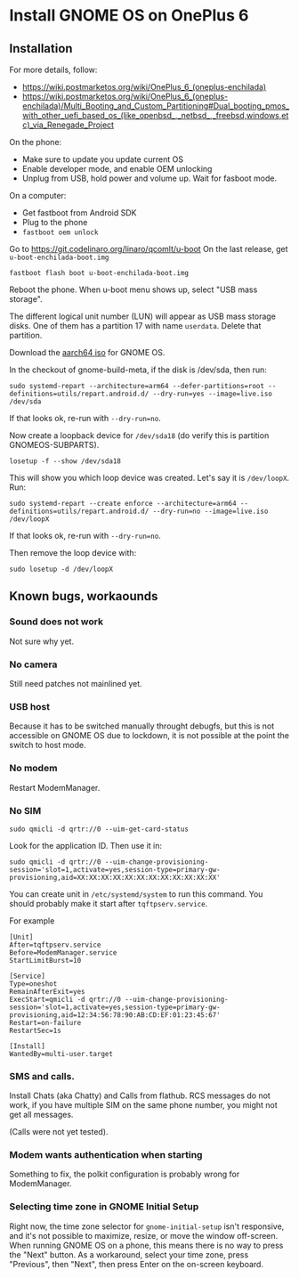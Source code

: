 # Install GNOME OS on OnePlus 6

## Installation

For more details, follow:
 * https://wiki.postmarketos.org/wiki/OnePlus_6_(oneplus-enchilada)
 * https://wiki.postmarketos.org/wiki/OnePlus_6_(oneplus-enchilada)/Multi_Booting_and_Custom_Partitioning#Dual_booting_pmos_with_other_uefi_based_os_(like_openbsd_,_netbsd_,_freebsd,windows,etc)_via_Renegade_Project

On the phone:
* Make sure to update you update current OS
* Enable developer mode, and enable OEM unlocking
* Unplug from USB, hold power and volume up. Wait for fasboot mode.

On a computer:
* Get fastboot from Android SDK
* Plug to the phone
* `fastboot oem unlock`

Go to https://git.codelinaro.org/linaro/qcomlt/u-boot
On the last release, get `u-boot-enchilada-boot.img`

```
fastboot flash boot u-boot-enchilada-boot.img
```

Reboot the phone. When u-boot menu shows up, select "USB mass storage".

The different logical unit number (LUN) will appear as USB mass storage disks.
One of them has a partition 17 with name `userdata`. Delete that partition.

Download the [aarch64 iso](https://os.gnome.org/download/latest/live-aarch64.iso) for GNOME OS.

In the checkout of gnome-build-meta, if the disk is /dev/sda, then run:

```
sudo systemd-repart --architecture=arm64 --defer-partitions=root --definitions=utils/repart.android.d/ --dry-run=yes --image=live.iso /dev/sda
```

If that looks ok, re-run with `--dry-run=no`.

Now create a loopback device for `/dev/sda18` (do verify this is partition GNOMEOS-SUBPARTS).

```
losetup -f --show /dev/sda18
```

This will show you which loop device was created. Let's say it is
`/dev/loopX`. Run:

```
sudo systemd-repart --create enforce --architecture=arm64 --definitions=utils/repart.android.d/ --dry-run=no --image=live.iso /dev/loopX
```

If that looks ok, re-run with `--dry-run=no`.

Then remove the loop device with:

```
sudo losetup -d /dev/loopX
```

## Known bugs, workaounds

### Sound does not work

Not sure why yet.

### No camera

Still need patches not mainlined yet.

### USB host

Because it has to be switched manually throught debugfs, but this is
not accessible on GNOME OS due to lockdown, it is not possible at the point the switch to host mode.

### No modem

Restart ModemManager.

### No SIM

```
sudo qmicli -d qrtr://0 --uim-get-card-status
```

Look for the application ID. Then use it in:

```
sudo qmicli -d qrtr://0 --uim-change-provisioning-session='slot=1,activate=yes,session-type=primary-gw-provisioning,aid=XX:XX:XX:XX:XX:XX:XX:XX:XX:XX:XX:XX'
```

You can create unit in `/etc/systemd/system` to run this command. You
should probably make it start after `tqftpserv.service`.

For example

```
[Unit]
After=tqftpserv.service
Before=ModemManager.service
StartLimitBurst=10

[Service]
Type=oneshot
RemainAfterExit=yes
ExecStart=qmicli -d qrtr://0 --uim-change-provisioning-session='slot=1,activate=yes,session-type=primary-gw-provisioning,aid=12:34:56:78:90:AB:CD:EF:01:23:45:67'
Restart=on-failure
RestartSec=1s

[Install]
WantedBy=multi-user.target
```

### SMS and calls.

Install Chats (aka Chatty) and Calls from flathub. RCS messages do not
work, if you have multiple SIM on the same phone number, you might not
get all messages.

(Calls were not yet tested).

### Modem wants authentication when starting

Something to fix, the polkit configuration is probably wrong for
ModemManager.

### Selecting time zone in GNOME Initial Setup

Right now, the time zone selector for `gnome-initial-setup` isn't 
responsive, and it's not possible to maximize, resize, or move the 
window off-screen. When running GNOME OS on a phone, this means there is no 
way to press the "Next" button. As a workaround, select your time zone, press 
"Previous", then "Next", then press Enter on the on-screen keyboard.
